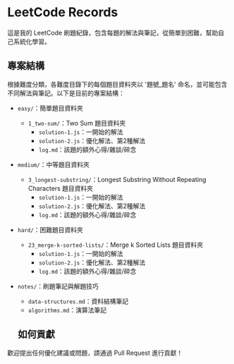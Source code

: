 # LeetCode Records

這是我的 LeetCode 刷題紀錄，包含每題的解法與筆記，從簡單到困難，幫助自己系統化學習。

## 專案結構

根據難度分類，各難度目錄下的每個題目資料夾以 '題號_題名' 命名，並可能包含不同解法與筆記。以下是目前的專案結構：

- `easy/`：簡單題目資料夾
  - `1_two-sum/`：Two Sum 題目資料夾
    - `solution-1.js`：一開始的解法
    - `solution-2.js`：優化解法、第2種解法
    - `log.md`：該題的額外心得/雜談/碎念
- `medium/`：中等題目資料夾
  - `3_longest-substring/`：Longest Substring Without Repeating Characters 題目資料夾
    - `solution-1.js`：一開始的解法
    - `solution-2.js`：優化解法、第2種解法
    - `log.md`：該題的額外心得/雜談/碎念
- `hard/`：困難題目資料夾
  - `23_merge-k-sorted-lists/`：Merge k Sorted Lists 題目資料夾
    - `solution-1.js`：一開始的解法
    - `solution-2.js`：優化解法、第2種解法
    - `log.md`：該題的額外心得/雜談/碎念
- `notes/`：刷題筆記與解題技巧
  - `data-structures.md`：資料結構筆記
  - `algorithms.md`：演算法筆記

  ## 如何貢獻

歡迎提出任何優化建議或問題，請通過 Pull Request 進行貢獻！